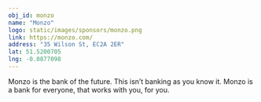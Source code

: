 ```yaml
---
obj_id: monzo
name: "Monzo"
logo: static/images/sponsors/monzo.png
link: https://monzo.com/
address: "35 Wilson St, EC2A 2ER"
lat: 51.5200705
lng: -0.0877098
---
```

Monzo is the bank of the future. This isn’t banking as you know it. Monzo is a bank for everyone, that works with you, for you.

